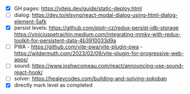 - [x] GH pages: https://vitejs.dev/guide/static-deploy.html
- [ ] dialog: https://dev.to/elsyng/react-modal-dialog-using-html-dialog-element-5afk
- [x] persist levels: https://github.com/piotr-cz/redux-persist-idb-storage
          https://viniciuspetrachin.medium.com/integrating-mmkv-with-redux-toolkit-for-persistent-data-4b3910033d9a
- [ ] PWA 
      - https://github.com/vite-pwa/vite-plugin-pwa
      - https://wildermuth.com/2023/02/09/vite-plugin-for-progressive-web-apps/
- [ ] sound: https://www.joshwcomeau.com/react/announcing-use-sound-react-hook/
- [ ] solver: https://healeycodes.com/building-and-solving-sokoban
- [x] directly mark level as completed